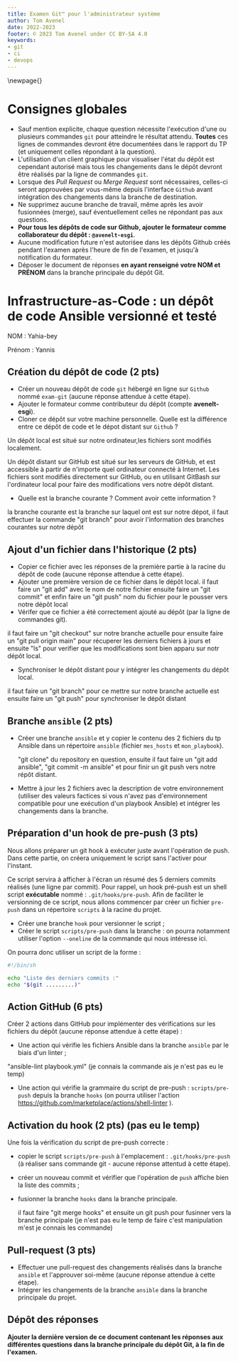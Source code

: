 ```yaml
---
title: Examen Git™ pour l'administrateur système
author: Tom Avenel
date: 2022-2023
footer: © 2023 Tom Avenel under CC BY-SA 4.0
keywords:
- git
- ci
- devops
---
```


\newpage{}

# Consignes globales

- Sauf mention explicite, chaque question nécessite l'exécution d'une ou plusieurs commandes `git` pour atteindre le résultat attendu. **Toutes** ces lignes de commandes devront être documentées dans le rapport du TP (et uniquement celles répondant à la question).
- L'utilisation d'un client graphique pour visualiser l'état du dépôt est cependant autorisé mais tous les changements dans le dépôt devront être réalisés par la ligne de commandes `git`.
- Lorsque des _Pull Request_ ou _Merge Request_ sont nécessaires, celles-ci seront approuvées par vous-même depuis l'interface `Github` avant intégration des changements dans la branche de destination.
- Ne supprimez aucune branche de travail, même après les avoir fusionnées (merge), sauf éventuellement celles ne répondant pas aux questions.
- **Pour tous les dépôts de code sur Github, ajouter le formateur comme collaborateur du dépôt : `@avenelt-esgi`**.
- Aucune modification future n'est autoriśee dans les dépôts Github créés pendant l'examen après l'heure de fin de l'examen, et jusqu'à notification du formateur.
- Déposer le document de réponses **en ayant renseigné votre NOM et PRÉNOM** dans la branche principale du dépôt Git.

# Infrastructure-as-Code : un dépôt de code Ansible versionné et testé

NOM : Yahia-bey

Prénom : Yannis

## Création du dépôt de code (2 pts)

- Créer un nouveau dépôt de code `git` hébergé en ligne sur `Github` nommé `exam-git` (aucune réponse attendue à cette étape).
- Ajouter le formateur comme contributeur du dépôt (compte **avenelt-esgi**).
- Cloner ce dépôt sur votre machine personnelle. Quelle est la différence entre ce dépôt de code et le dépot distant sur `Github` ?

Un dépôt local est situé sur notre ordinateur,les fichiers sont modifiés localement.

Un dépôt distant sur GitHub est situé sur les serveurs de GitHub, et est accessible à partir de n'importe quel ordinateur connecté à Internet. Les fichiers sont modifiés directement sur GitHub, ou en utilisant GitBash sur l'ordinateur local pour faire des modifications vers notre dépôt distant.

- Quelle est la branche courante ? Comment avoir cette information ?

la branche courante est la branche sur laquel ont est sur notre dépot, il faut effectuer la commande "git branch" pour avoir l'information des branches courantes sur notre dépôt
 
## Ajout d'un fichier dans l'historique (2 pts)

- Copier ce fichier avec les réponses de la première partie à la racine du dépôt de code (aucune réponse attendue à cette étape).
- Ajouter une première version de ce fichier dans le dépôt local.
il faut faire un "git add" avec le nom de notre fichier ensuite faire un "git commit" et enfin faire un "git push" nom du fichier pour le pousser vers notre dépôt local
- Vérifer que ce fichier a été correctement ajouté au dépôt (par la ligne de commandes git).

il faut faire un "git checkout" sur notre branche actuelle pour ensuite faire un "git pull origin main" pour récuperer les derniers fichiers à jours et ensuite "ls" pour verifier que les modifications sont bien apparu sur notr dépôt local.

- Synchroniser le dépôt distant pour y intégrer les changements du dépôt local.

il faut faire un "git branch" pour ce mettre sur notre branche actuelle est ensuite faire un "git push" pour synchroniser le dépôt distant 

## Branche `ansible` (2 pts)

- Créer une branche `ansible` et y copier le contenu des 2 fichiers du tp Ansible dans un répertoire `ansible` (fichier `mes_hosts` et `mon_playbook`).

  "git clone" du repository en question, ensuite il faut faire un "git add ansible", "git commit -m ansible" et pour finir un git push vers notre répôt distant.

- Mettre à jour les 2 fichiers avec la description de votre environnement (utiliser des valeurs factices si vous n'avez pas d'environnement compatible pour une exécution d'un playbook Ansible) et intégrer les changements dans la branche.

## Préparation d'un hook de pre-push (3 pts)

Nous allons préparer un git hook à exécuter juste avant l'opération de push. Dans cette partie, on créera uniquement le script sans l'activer pour l'instant.

Ce script servira à afficher à l'écran un résumé des 5 derniers commits réalisés (une ligne par commit). Pour rappel, un hook pré-push est un shell script **exécutable** nommé : `.git/hooks/pre-push`. Afin de faciliter le versionning de ce script, nous allons commencer par créer un fichier `pre-push` dans un répertoire `scripts` à la racine du projet.

- Créer une branche `hook` pour versionner le script ;
- Créer le script `scripts/pre-push` dans la branche : on pourra notamment utiliser l'option `--oneline` de la commande qui nous intéresse ici.

On pourra donc utiliser un script de la forme :

```sh
#!/bin/sh

echo "Liste des derniers commits :"
echo "$(git .........)"
```

## Action GitHub (6 pts) 

Créer 2 actions dans GitHub pour implémenter des vérifications sur les fichiers du dépôt (aucune réponse attendue à cette étape) :

- Une action qui vérifie les fichiers Ansible dans la branche `ansible` par le biais d'un linter ;
 
"ansible-lint playbook.yml" (je connais la commande ais je n'est pas eu le temp)

- Une action qui vérifie la grammaire du script de pre-push : `scripts/pre-push` depuis la branche `hooks` (on pourra utiliser l'action <https://github.com/marketplace/actions/shell-linter> ).

## Activation du hook (2 pts) (pas eu le temp)

Une fois la vérification du script de pre-push correcte :

- copier le script `scripts/pre-push` à l'emplacement : `.git/hooks/pre-push` (à réaliser sans commande git - aucune réponse attentud à cette étape).
- créer un nouveau commit et vérifier que l'opération de `push` affiche bien la liste des commits ;
- fusionner la branche `hooks` dans la branche principale.

  il faut faire "git merge hooks" et ensuite un git push pour fusinner vers la branche principale (je n'est pas eu le temp de faire c'est manipulation m'est je connais les commande)

## Pull-request (3 pts)

- Effectuer une pull-request des changements réalisés dans la branche `ansible` et l'approuver soi-même (aucune réponse attendue à cette étape).
- Intégrer les changements de la branche `ansible` dans la branche principale du projet.

## Dépôt des réponses

**Ajouter la dernière version de ce document contenant les réponses aux différentes questions dans la branche principale du dépôt Git, à la fin de l'examen.**

